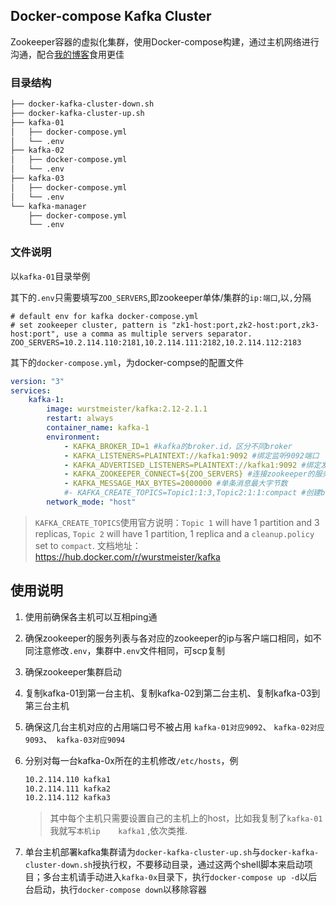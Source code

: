 ## Docker-compose Kafka Cluster

Zookeeper容器的虚拟化集群，使用Docker-compose构建，通过主机网络进行沟通，配合[我的博客](https://www.cnblogs.com/hellxz/p/docker_zookeeper_cluster_and_kafka_cluster.html)食用更佳

### 目录结构

```bash
├── docker-kafka-cluster-down.sh
├── docker-kafka-cluster-up.sh
├── kafka-01
│   ├── docker-compose.yml
│   └── .env
├── kafka-02
│   ├── docker-compose.yml
│   └── .env
├── kafka-03
│   ├── docker-compose.yml
│   └── .env
└── kafka-manager
    ├── docker-compose.yml
    └── .env
```

### 文件说明

以`kafka-01`目录举例

其下的`.env`只需要填写`ZOO_SERVERS`,即zookeeper单体/集群的`ip:端口`,以`,`分隔

```properties
# default env for kafka docker-compose.yml
# set zookeeper cluster, pattern is "zk1-host:port,zk2-host:port,zk3-host:port", use a comma as multiple servers separator.
ZOO_SERVERS=10.2.114.110:2181,10.2.114.111:2182,10.2.114.112:2183
```

其下的`docker-compose.yml`，为docker-compse的配置文件

```yaml
version: "3"
services:
    kafka-1:
        image: wurstmeister/kafka:2.12-2.1.1
        restart: always
        container_name: kafka-1
        environment:
            - KAFKA_BROKER_ID=1 #kafka的broker.id，区分不同broker
            - KAFKA_LISTENERS=PLAINTEXT://kafka1:9092 #绑定监听9092端口
            - KAFKA_ADVERTISED_LISTENERS=PLAINTEXT://kafka1:9092 #绑定发布订阅的端口
            - KAFKA_ZOOKEEPER_CONNECT=${ZOO_SERVERS} #连接zookeeper的服务地址
            - KAFKA_MESSAGE_MAX_BYTES=2000000 #单条消息最大字节数
            #- KAFKA_CREATE_TOPICS=Topic1:1:3,Topic2:1:1:compact #创建broker时创建的topic:partition-num:replica-num[:clean.policy]
        network_mode: "host"
```

> `KAFKA_CREATE_TOPICS`使用官方说明：`Topic 1` will have 1 partition and 3 replicas, `Topic 2` will have 1 partition, 1 replica and a `cleanup.policy` set to `compact`. 文档地址：<https://hub.docker.com/r/wurstmeister/kafka>

## 使用说明

1. 使用前确保各主机可以互相ping通

2. 确保zookeeper的服务列表与各对应的zookeeper的ip与客户端口相同，如不同注意修改`.env`，集群中`.env`文件相同，可scp复制

3. 确保zookeeper集群启动

4. 复制kafka-01到第一台主机、复制kafka-02到第二台主机、复制kafka-03到第三台主机

5. 确保这几台主机对应的占用端口号不被占用 `kafka-01对应9092`、 `kafka-02对应9093`、` kafka-03对应9094`

6. 分别对每一台kafka-0x所在的主机修改`/etc/hosts`，例

   ```bash
   10.2.114.110	kafka1
   10.2.114.111	kafka2
   10.2.114.112	kafka3
   ```

   > 其中每个主机只需要设置自己的主机上的host，比如我复制了`kafka-01`我就写`本机ip	kafka1` ,依次类推.

7. 单台主机部署kafka集群请为`docker-kafka-cluster-up.sh`与`docker-kafka-cluster-down.sh`授执行权，不要移动目录，通过这两个shell脚本来启动项目；多台主机请手动进入`kafka-0x`目录下，执行`docker-compose up -d`以后台启动，执行`docker-compose down`以移除容器

